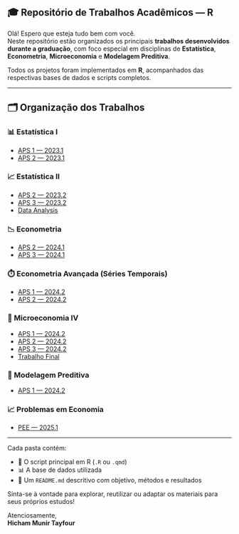## 🎓 Repositório de Trabalhos Acadêmicos — R

Olá! Espero que esteja tudo bem com você.  
Neste repositório estão organizados os principais **trabalhos desenvolvidos durante a graduação**, com foco especial em disciplinas de **Estatística**, **Econometria**, **Microeconomia** e **Modelagem Preditiva**.

Todos os projetos foram implementados em **R**, acompanhados das respectivas bases de dados e scripts completos.

---

## 🗂️ Organização dos Trabalhos

### 📊 Estatística I
- [APS 1 — 2023.1](https://github.com/Hic-Tayfour/R/tree/main/College%20Works/APS%201%202023.1)
- [APS 2 — 2023.1](https://github.com/Hic-Tayfour/R/tree/main/College%20Works/APS%202%202023.1)

### 📈 Estatística II
- [APS 2 — 2023.2](https://github.com/Hic-Tayfour/R/tree/main/College%20Works/APS%202%202023.2)
- [APS 3 — 2023.2](https://github.com/Hic-Tayfour/R/tree/main/College%20Works/APS%203%202023.2)
- [Data Analysis](https://github.com/Hic-Tayfour/R/tree/main/College%20Works/Data%20Analysis)

### 📉 Econometria
- [APS 2 — 2024.1](https://github.com/Hic-Tayfour/R/tree/main/College%20Works/APS%202%202024.1)
- [APS 3 — 2024.1](https://github.com/Hic-Tayfour/R/tree/main/College%20Works/APS%203%202024.1)

### ⏱️ Econometria Avançada (Séries Temporais)
- [APS 1 — 2024.2](https://github.com/Hic-Tayfour/R/tree/main/College%20Works/APS%201%202024.2%20(Time%20Series))
- [APS 2 — 2024.2](https://github.com/Hic-Tayfour/R/tree/main/College%20Works/APS%202%202024.2%20(Time%20Series))

### 🧬 Microeconomia IV
- [APS 1 — 2024.2](https://github.com/Hic-Tayfour/R/tree/main/College%20Works/APS%201%202024.2)
- [APS 2 — 2024.2](https://github.com/Hic-Tayfour/R/tree/main/College%20Works/APS%202%202024.2)
- [APS 3 — 2024.2](https://github.com/Hic-Tayfour/R/tree/main/College%20Works/APS%203%202024.2)
- [Trabalho Final](https://github.com/Hic-Tayfour/R/tree/main/College%20Works/Trabalho%20Final%20Micro%20IV%202024.2)

### 🤖 Modelagem Preditiva
- [APS 1 — 2024.2](https://github.com/Hic-Tayfour/R/tree/main/College%20Works/APS%201%202024.2%20(Mod%20Pred))

### 📈 Problemas em Economia
- [PEE — 2025.1](https://github.com/Hic-Tayfour/R/tree/main/College%20Works/PEE%202025.1)

---

Cada pasta contém:
- 📄 O script principal em R (`.R` ou `.qmd`)
- 📊 A base de dados utilizada
- 📘 Um `README.md` descritivo com objetivo, métodos e resultados

Sinta-se à vontade para explorar, reutilizar ou adaptar os materiais para seus próprios estudos!

Atenciosamente,  
**Hicham Munir Tayfour**
